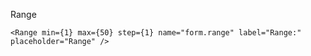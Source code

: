 Range

    <Range min={1} max={50} step={1} name="form.range" label="Range:" placeholder="Range" />
